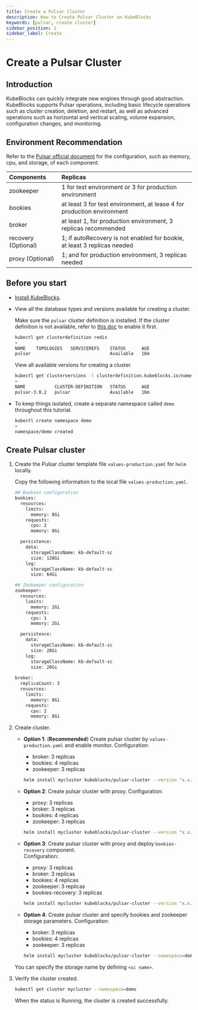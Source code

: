 ```yaml
---
title: Create a Pulsar Cluster
description: How to Create Pulsar Cluster on KubeBlocks
keywords: [pulsar, create cluster]
sidebar_position: 1
sidebar_label: Create
---
```


# Create a Pulsar Cluster

## Introduction

KubeBlocks can quickly integrate new engines through good abstraction. KubeBlocks supports Pulsar operations, including basic lifecycle operations such as cluster creation, deletion, and restart, as well as advanced operations such as horizontal and vertical scaling, volume expansion, configuration changes, and monitoring.

## Environment Recommendation

Refer to the [Pulsar official document](https://pulsar.apache.org/docs/3.1.x/) for the configuration, such as memory, cpu, and storage, of each component.

|      Components        |                                 Replicas                                  |
| :--------------------  | :------------------------------------------------------------------------ |
|       zookeeper        |          1 for test environment or 3 for production environment           |
|        bookies         |  at least 3 for test environment, at lease 4 for production environment   |
|        broker          |      at least 1, for production environment, 3 replicas recommended       |
| recovery (Optional)    | 1; if autoRecovery is not enabled for bookie, at least 3 replicas needed  |
|   proxy (Optional)     |           1; and for production environment, 3 replicas needed            |

## Before you start

* [Install KubeBlocks](../../../user_docs/installation/install-with-helm/install-kubeblocks.md).

* View all the database types and versions available for creating a cluster.

  Make sure the `pulsar` cluster definition is installed. If the cluster definition is not available, refer to [this doc](../../../user_docs/installation/install-with-helm/install-addons.md) to enable it first.

  ```bash
  kubectl get clusterdefinition redis
  >
  NAME    TOPOLOGIES   SERVICEREFS    STATUS      AGE
  pulsar                              Available   16m
  ```

  View all available versions for creating a cluster.

  ```bash
  kubectl get clusterversions -l clusterdefinition.kubeblocks.io/name=redis
  >
  NAME           CLUSTER-DEFINITION   STATUS      AGE
  pulsar-3.0.2   pulsar               Available   16m
  ```

* To keep things isolated, create a separate namespace called `demo` throughout this tutorial.

  ```bash
  kubectl create namespace demo
  >
  namespace/demo created
  ```

## Create Pulsar cluster

1. Create the Pulsar cluster template file `values-production.yaml` for `helm` locally.
  
   Copy the following information to the local file `values-production.yaml`.

   ```bash
   ## Bookies configuration
   bookies:
     resources:
       limits:
         memory: 8Gi
       requests:
         cpu: 2
         memory: 8Gi

     persistence:
       data:
         storageClassName: kb-default-sc
         size: 128Gi
       log:
         storageClassName: kb-default-sc
         size: 64Gi

   ## Zookeeper configuration
   zookeeper:
     resources:
       limits:
         memory: 2Gi
       requests:
         cpu: 1
         memory: 2Gi

     persistence:
       data:
         storageClassName: kb-default-sc
         size: 20Gi
       log:
         storageClassName: kb-default-sc 
         size: 20Gi
        
   broker:
     replicaCount: 3
     resources:
       limits:
         memory: 8Gi
       requests:
         cpu: 2
         memory: 8Gi
   ```

2. Create cluster.

   - **Option 1**: (**Recommended**) Create pulsar cluster by `values-production.yaml` and enable monitor.
    Configuration:
     - broker: 3 replicas
     - bookies: 4 replicas
     - zookeeper: 3 replicas

     ```bash
     helm install mycluster kubeblocks/pulsar-cluster --version "x.x.x" -f values-production.yaml --set disable.exporter=false --namespace=demo
     ```

   - **Option 2**: Create pulsar cluster with proxy.
   Configuration:
     - proxy: 3 replicas
     - broker: 3 replicas
     - bookies: 4 replicas
     - zookeeper: 3 replicas

     ```bash
     helm install mycluster kubeblocks/pulsar-cluster --version "x.x.x" -f values-production.yaml --set proxy.enable=true  --set disable.exporter=false --namespace=demo
     ```

   - **Option 3**:  Create pulsar cluster with proxy and deploy `bookies-recovery` component.  
   Configuration:
     - proxy: 3 replicas
     - broker: 3 replicas
     - bookies: 4 replicas
     - zookeeper: 3 replicas
     - bookies-recovery: 3 replicas

     ```bash
     helm install mycluster kubeblocks/pulsar-cluster --version "x.x.x" -f values-production.yaml --set proxy.enable=true --set bookiesRecovery.enable=true --set disable.exporter=false --namespace=demo
     ```

   - **Option 4**: Create pulsar cluster and specify bookies and zookeeper storage parameters.
   Configuration:
     - broker: 3 replicas
     - bookies: 4 replicas
     - zookeeper: 3 replicas

     ```bash
     helm install mycluster kubeblocks/pulsar-cluster --namespace=demo --version "x.x.x" -f values-production.yaml --set bookies.persistence.data.storageClassName=<sc name>,bookies.persistence.log.storageClassName=<sc name>,zookeeper.persistence.data.storageClassName=<sc name>,zookeeper.persistence.log.storageClassName=<sc name> --set disable.exporter=false
     ```

   You can specify the storage name by defining `<sc name>`.

3. Verify the cluster created.

    ```bash
    kubectl get cluster mycluster --namespace=demo
    ```

    When the status is Running, the cluster is created successfully.
